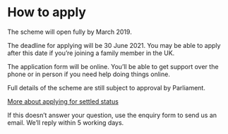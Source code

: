 # How to apply
The scheme will open fully by March 2019.

The deadline for applying will be 30 June 2021. You may be able to apply after this date if you’re joining a family member in the UK.

The application form will be online. You’ll be able to get support over the phone or in person if you need help doing things online.

<div class="panel panel-border-wide">
Full details of the scheme are still subject to approval by Parliament.
</div>

[More about applying for settled status](https://www.gov.uk/settled-status-eu-citizens-families/applying-for-settled-status)

If this doesn’t answer your question, use the enquiry form to send us an email. We’ll reply within 5 working days.
